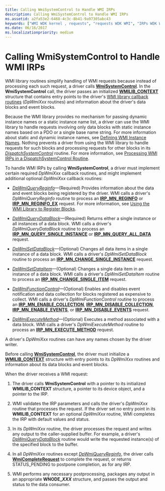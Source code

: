 ```yaml
---
title: Calling WmiSystemControl to Handle WMI IRPs
description: Calling WmiSystemControl to Handle WMI IRPs
ms.assetid: a2fa53e2-6468-4c3c-8b41-9a97305abc43
keywords: ["WMI WDK kernel , requests", "requests WDK WMI", "IRPs WDK WMI", "WmiSystemControl"]
ms.date: 06/16/2017
ms.localizationpriority: medium
---
```


# Calling WmiSystemControl to Handle WMI IRPs





WMI library routines simplify handling of WMI requests because instead of processing each such request, a driver calls [**WmiSystemControl**](https://docs.microsoft.com/windows-hardware/drivers/ddi/wmilib/nf-wmilib-wmisystemcontrol). In the **WmiSystemControl** call, the driver passes an initialized [**WMILIB\_CONTEXT**](https://docs.microsoft.com/windows-hardware/drivers/ddi/wmilib/ns-wmilib-_wmilib_context) structure that contains entry points to the driver's [WMI library callback routines](https://docs.microsoft.com/windows-hardware/drivers/ddi/index) (*DpWmiXxx* routines) and information about the driver's data blocks and event blocks.

Because the WMI library provides no mechanism for passing dynamic instance names or a static instance name list, a driver can use the WMI library to handle requests involving only data blocks with static instance names based on a PDO or a single base name string. For more information about static and dynamic instance names, see [Defining WMI Instance Names](defining-wmi-instance-names.md). Nothing prevents a driver from using the WMI library to handle requests for such blocks and processing requests for other blocks in its [*DispatchSystemControl*](https://docs.microsoft.com/windows-hardware/drivers/ddi/wdm/nc-wdm-driver_dispatch) routine. For more information, see [Processing WMI IRPs in a DispatchSystemControl Routine](processing-wmi-irps-in-a-dispatchsystemcontrol-routine.md).

To handle WMI IRPs by calling **WmiSystemControl**, a driver must implement certain required *DpWmiXxx* callback routines, and might implement additional optional *DpWmiXxx* callback routines:

-   [*DpWmiQueryReginfo*](https://docs.microsoft.com/windows-hardware/drivers/ddi/wmilib/nc-wmilib-wmi_query_reginfo_callback)—(Required) Provides information about the data and event blocks being registered by the driver. WMI calls a driver's *DpWmiQueryReginfo* routine to process an [**IRP\_MN\_REGINFO**](https://docs.microsoft.com/windows-hardware/drivers/kernel/irp-mn-reginfo) or [**IRP\_MN\_REGINFO\_EX**](https://docs.microsoft.com/windows-hardware/drivers/kernel/irp-mn-reginfo-ex) request. For more information, see [Using the WMI Library to Register Blocks](using-the-wmi-library-to-register-blocks.md).

-   [*DpWmiQueryDataBlock*](https://docs.microsoft.com/windows-hardware/drivers/ddi/wmilib/nc-wmilib-wmi_query_datablock_callback)—(Required) Returns either a single instance or all instances of a data block. WMI calls a driver's *DpWmiQueryDataBlock* routine to process an [**IRP\_MN\_QUERY\_SINGLE\_INSTANCE**](https://docs.microsoft.com/windows-hardware/drivers/kernel/irp-mn-query-single-instance) or [**IRP\_MN\_QUERY\_ALL\_DATA**](https://docs.microsoft.com/windows-hardware/drivers/kernel/irp-mn-query-all-data) request.

-   [*DpWmiSetDataBlock*](https://docs.microsoft.com/windows-hardware/drivers/ddi/wmilib/nc-wmilib-wmi_set_datablock_callback)—(Optional) Changes all data items in a single instance of a data block. WMI calls a driver's *DpWmiSetDataBlock* routine to process an [**IRP\_MN\_CHANGE\_SINGLE\_INSTANCE**](https://docs.microsoft.com/windows-hardware/drivers/kernel/irp-mn-change-single-instance) request.

-   [*DpWmiSetDataItem*](https://docs.microsoft.com/windows-hardware/drivers/ddi/wmilib/nc-wmilib-wmi_set_dataitem_callback)—(Optional) Changes a single data item in an instance of a data block. WMI calls a driver's *DpWmiSetDataItem* routine to process an [**IRP\_MN\_CHANGE\_SINGLE\_ITEM**](https://docs.microsoft.com/windows-hardware/drivers/kernel/irp-mn-change-single-item) request.

-   [*DpWmiFunctionControl*](https://docs.microsoft.com/windows-hardware/drivers/ddi/wmilib/nc-wmilib-wmi_function_control_callback)—(Optional) Enables and disables event notification and data collection for blocks registered as expensive to collect. WMI calls a driver's *DpWmiFunctionControl* routine to process an [**IRP\_MN\_ENABLE\_COLLECTION**](https://docs.microsoft.com/windows-hardware/drivers/kernel/irp-mn-enable-collection), [**IRP\_MN\_DISABLE\_COLLECTION**](https://docs.microsoft.com/windows-hardware/drivers/kernel/irp-mn-disable-collection), [**IRP\_MN\_ENABLE\_EVENTS**](https://docs.microsoft.com/windows-hardware/drivers/kernel/irp-mn-enable-events), or [**IRP\_MN\_DISABLE\_EVENTS**](https://docs.microsoft.com/windows-hardware/drivers/kernel/irp-mn-disable-events) request.

-   [*DpWmiExecuteMethod*](https://docs.microsoft.com/windows-hardware/drivers/ddi/wmilib/nc-wmilib-wmi_execute_method_callback)—(Optional) Executes a method associated with a data block. WMI calls a driver's *DpWmiExecuteMethod* routine to process an [**IRP\_MN\_EXECUTE\_METHOD**](https://docs.microsoft.com/windows-hardware/drivers/kernel/irp-mn-execute-method) request.

A driver's *DpWmiXxx* routines can have any names chosen by the driver writer.

Before calling [**WmiSystemControl**](https://docs.microsoft.com/windows-hardware/drivers/ddi/wmilib/nf-wmilib-wmisystemcontrol), the driver must initialize a [**WMILIB\_CONTEXT**](https://docs.microsoft.com/windows-hardware/drivers/ddi/wmilib/ns-wmilib-_wmilib_context) structure with entry points to its *DpWmiXxx* routines and information about its data blocks and event blocks.

When the driver receives a WMI request:

1. The driver calls **WmiSystemControl** with a pointer to its initialized **WMILIB\_CONTEXT** structure, a pointer to its device object, and a pointer to the IRP.

2. WMI validates the IRP parameters and calls the driver's *DpWmiXxx* routine that processes the request. If the driver set no entry point in its **WMILIB\_CONTEXT** for an optional *DpWmiXxx* routine, WMI completes the IRP with default values and status.

3. In its *DpWmiXxx* routine, the driver processes the request and writes any output to the caller-supplied buffer. For example, a driver's [*DpWmiQueryDataBlock*](https://docs.microsoft.com/windows-hardware/drivers/ddi/wmilib/nc-wmilib-wmi_query_datablock_callback) routine would write the requested instance(s) of the specified block to the buffer.

4. In all *DpWmiXxx* routines except [*DpWmiQueryReginfo*](https://docs.microsoft.com/windows-hardware/drivers/ddi/wmilib/nc-wmilib-wmi_query_reginfo_callback), the driver calls [**WmiCompleteRequest**](https://docs.microsoft.com/windows-hardware/drivers/ddi/wmilib/nf-wmilib-wmicompleterequest) to complete the request, or returns STATUS\_PENDING to postpone completion, as for any IRP.

5. WMI performs any necessary postprocessing, packages any output in an appropriate **WNODE\_*XXX*** structure, and passes the output and status to the data consumer.

 

 




